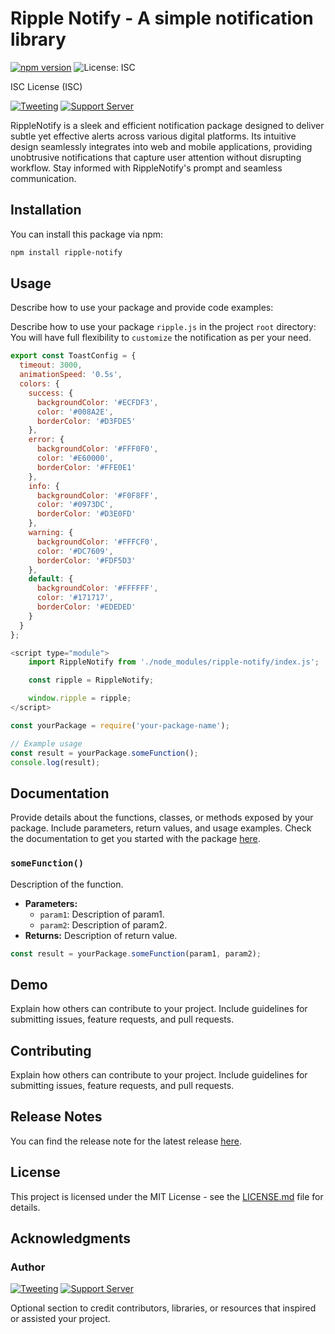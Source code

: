 # Ripple Notify - A simple notification library

[![npm version](https://img.shields.io/npm/l/ripple-notify.svg?label=%E2%9B%B1license&style=for-the-badge)](https://badge.fury.io/js/ripple-notify)
![License: ISC](https://img.shields.io/npm/l/ripple-notify.svg?label=%F0%9F%93%9Clicense&style=for-the-badge)

ISC License (ISC)

[![Tweeting](https://img.shields.io/twitter/follow/codiify?style=for-the-badge&logo=x)](https://x.com/rth_rubelrana)
[![Support Server](https://img.shields.io/discord/591914197219016707.svg?label=Discord&logo=Discord&colorB=4493f8&style=for-the-badge)](https://discord.gg/vpEv3HJ)





RippleNotify is a sleek and efficient notification package designed to deliver subtle yet effective alerts across various digital platforms. Its intuitive design seamlessly integrates into web and mobile applications, providing unobtrusive notifications that capture user attention without disrupting workflow. Stay informed with RippleNotify's prompt and seamless communication.

## Installation

You can install this package via npm:

```bash
npm install ripple-notify
```

## Usage

Describe how to use your package and provide code examples:

Describe how to use your package `ripple.js` in the project `root` directory: You will have full flexibility to `customize` the notification as per your need.

```javascript
export const ToastConfig = {
  timeout: 3000,
  animationSpeed: '0.5s',
  colors: {
    success: {
      backgroundColor: '#ECFDF3',
      color: '#008A2E',
      borderColor: '#D3FDE5'
    },
    error: {
      backgroundColor: '#FFF0F0',
      color: '#E60000',
      borderColor: '#FFE0E1'
    },
    info: {
      backgroundColor: '#F0F8FF',
      color: '#0973DC',
      borderColor: '#D3E0FD'
    },
    warning: {
      backgroundColor: '#FFFCF0',
      color: '#DC7609',
      borderColor: '#FDF5D3'
    },
    default: {
      backgroundColor: '#FFFFFF',
      color: '#171717',
      borderColor: '#EDEDED'
    }
  }
};

```

```javascript
<script type="module">
    import RippleNotify from './node_modules/ripple-notify/index.js';

    const ripple = RippleNotify;

    window.ripple = ripple;
</script>
```

```javascript
const yourPackage = require('your-package-name');

// Example usage
const result = yourPackage.someFunction();
console.log(result);
```

## Documentation

Provide details about the functions, classes, or methods exposed by your package. Include parameters, return values, and usage examples.
Check the documentation to get you started with the package [here](rubelran.dev).

### `someFunction()`

Description of the function.

- **Parameters:**
    - `param1`: Description of param1.
    - `param2`: Description of param2.
- **Returns:** Description of return value.

```javascript
const result = yourPackage.someFunction(param1, param2);
```

## Demo

Explain how others can contribute to your project. Include guidelines for submitting issues, feature requests, and pull requests.

## Contributing

Explain how others can contribute to your project. Include guidelines for submitting issues, feature requests, and pull requests.

## Release Notes

You can find the release note for the latest release [here](rubelran.dev).

## License

This project is licensed under the MIT License - see the [LICENSE.md](LICENSE.md) file for details.

## Acknowledgments
### Author
[![Tweeting](https://img.shields.io/twitter/follow/codiify?style=for-the-badge&logo=x)](https://x.com/rth_rubelrana)
[![Support Server](https://img.shields.io/discord/591914197219016707.svg?label=Discord&logo=Discord&colorB=4493f8&style=for-the-badge)](https://discord.gg/vpEv3HJ)

Optional section to credit contributors, libraries, or resources that inspired or assisted your project.

